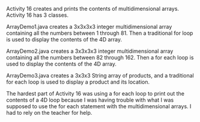 Activity 16 creates and prints the contents of multidimensional arrays. Activity 16 has 3 classes.

ArrayDemo1.java creates a 3x3x3x3 integer multidimensional array containing all the numbers between 1 through 81. Then a traditional for loop is used to display the contents of the 4D array.

ArrayDemo2.java creates a 3x3x3x3 integer multidimensional array containing all the numbers between 82 through 162. Then a for each loop is used to display the contents of the 4D array.

ArrayDemo3.java creates a 3x3x3 String array of products, and a traditional for each loop is used to display a product and its location.

The hardest part of Activity 16 was using a for each loop to print out the contents of a 4D loop because I was having trouble with what I was supposed to use the for each statement with the multidimensional arrays. I had to rely on the teacher for help.
